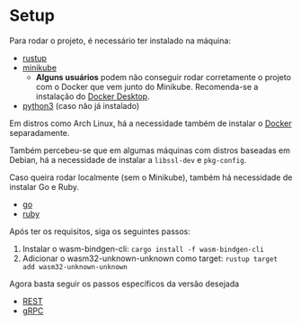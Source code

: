 # Setup

Para rodar o projeto, é necessário ter instalado na máquina:

- [rustup](https://rustup.rs/)
- [minikube](https://minikube.sigs.k8s.io/docs/start/)
  - **Alguns usuários** podem não conseguir rodar corretamente o projeto com o Docker que vem junto do Minikube. Recomenda-se a instalação do [Docker Desktop](https://docs.docker.com/desktop/).
- [python3](https://www.python.org/downloads/) (caso não já instalado)

Em distros como Arch Linux, há a necessidade também de instalar o [Docker](https://docs.docker.com/desktop/setup/install/linux/) separadamente.

Também percebeu-se que em algumas máquinas com distros baseadas em Debian, há a necessidade de instalar a `libssl-dev` e `pkg-config`.

Caso queira rodar localmente (sem o Minikube), também há necessidade de instalar Go e Ruby.
- [go](https://go.dev/doc/install)
- [ruby](https://www.ruby-lang.org/pt/downloads/)

Após ter os requisitos, siga os seguintes passos:

1. Instalar o wasm-bindgen-cli:
    `cargo install -f wasm-bindgen-cli`
2. Adicionar o wasm32-unknown-unknown como target:
    `rustup target add wasm32-unknown-unknown`

Agora basta seguir os passos específicos da versão desejada  

- [REST](rest/README-rest.md)  
- [gRPC](grpc/README.md)

